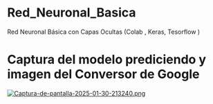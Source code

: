 # Red_Neuronal_Basica
Red Neuronal Básica con Capas Ocultas (Colab , Keras, Tesorflow )

# Captura del modelo prediciendo y imagen del Conversor de Google
[![Captura-de-pantalla-2025-01-30-213240.png](https://i.postimg.cc/Gh7YZjFy/Captura-de-pantalla-2025-01-30-213240.png)](https://postimg.cc/fJdJdmgz)
